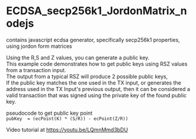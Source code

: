 # ECDSA_secp256k1_JordonMatrix_nodejs 
contains javascript ecdsa generator, specifically secp256k1 properties, using jordon form matrices

Using the R,S and Z values, you can generate a public key.  
This example code demonstrates how to get public keys using RSZ values from a transaction input.  
The output from a typical RSZ will produce 2 possible public keys,  
If the public key matches the one used in the TX input, or generates the address used in the TX Input's previous output, then it can be considered a valid transaction that was signed using the private key of the found public key.

pseudocode to get public key point  
`pubKey  = (ecPoint(K) * (S/R)) - ecPoint(Z/R))`

Video tutorial at
https://youtu.be/LQmnMmd3bDU

